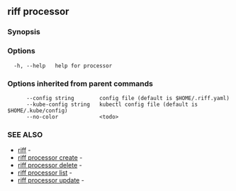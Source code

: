 ## riff processor

<todo>

### Synopsis

<todo>

### Options

```
  -h, --help   help for processor
```

### Options inherited from parent commands

```
      --config string        config file (default is $HOME/.riff.yaml)
      --kube-config string   kubectl config file (default is $HOME/.kube/config)
      --no-color             <todo>
```

### SEE ALSO

* [riff](riff.md)	 - <todo>
* [riff processor create](riff_processor_create.md)	 - <todo>
* [riff processor delete](riff_processor_delete.md)	 - <todo>
* [riff processor list](riff_processor_list.md)	 - <todo>
* [riff processor update](riff_processor_update.md)	 - <todo>

